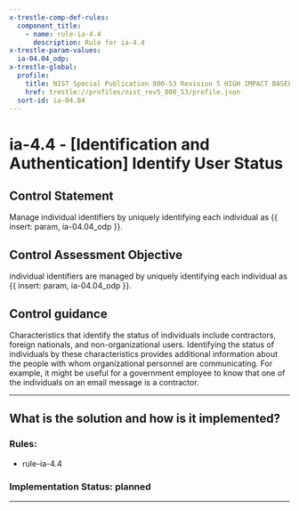 ```yaml
---
x-trestle-comp-def-rules:
  component_title:
    - name: rule-ia-4.4
      description: Rule for ia-4.4
x-trestle-param-values:
  ia-04.04_odp:
x-trestle-global:
  profile:
    title: NIST Special Publication 800-53 Revision 5 HIGH IMPACT BASELINE
    href: trestle://profiles/nist_rev5_800_53/profile.json
  sort-id: ia-04.04
---
```


# ia-4.4 - \[Identification and Authentication\] Identify User Status

## Control Statement

Manage individual identifiers by uniquely identifying each individual as {{ insert: param, ia-04.04_odp }}.

## Control Assessment Objective

individual identifiers are managed by uniquely identifying each individual as {{ insert: param, ia-04.04_odp }}.

## Control guidance

Characteristics that identify the status of individuals include contractors, foreign nationals, and non-organizational users. Identifying the status of individuals by these characteristics provides additional information about the people with whom organizational personnel are communicating. For example, it might be useful for a government employee to know that one of the individuals on an email message is a contractor.

______________________________________________________________________

## What is the solution and how is it implemented?

<!-- For implementation status enter one of: implemented, partial, planned, alternative, not-applicable -->

<!-- Note that the list of rules under ### Rules: is read-only and changes will not be captured after assembly to JSON -->

<!-- Add control implementation description here for control: ia-4.4 -->

### Rules:

  - rule-ia-4.4

### Implementation Status: planned

______________________________________________________________________
